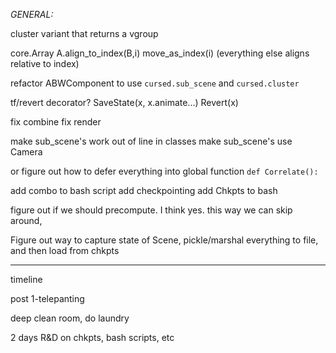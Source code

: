 *GENERAL:*

cluster variant that returns a vgroup

core.Array
A.align_to_index(B,i)
move_as_index(i)  (everything else aligns relative to index)

refactor ABWComponent to use `cursed.sub_scene` and `cursed.cluster`

tf/revert decorator? 
SaveState(x, x.animate...)
Revert(x)

fix combine
fix render

make sub_scene's work out of line in classes
make sub_scene's use Camera

or figure out how to defer everything into
global function `def Correlate():`

add combo to bash script
add checkpointing
add Chkpts to bash

figure out if we should
precompute. I think yes.
this way we can skip around,

Figure out way to capture
state of Scene, pickle/marshal everything to file,
and then load from chkpts

------------
timeline

post 1-telepanting

deep clean room, do laundry

2 days R&D on chkpts, bash scripts, etc